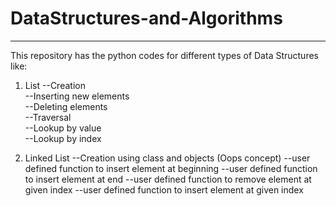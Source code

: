 # DataStructures-and-Algorithms

___________________________________________________________________________________________________________________________

This repository has the python codes for different types of Data Structures like:  

1. List
   --Creation  
   --Inserting new elements  
   --Deleting elements  
   --Traversal  
   --Lookup by value  
   --Lookup by index  
     
2. Linked List
   --Creation using class and objects (Oops concept)
   --user defined function to insert element at beginning
   --user defined function to insert element at end
   --user defined function to remove element at given index
   --user defined function to insert element at given index
   
   

